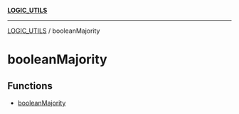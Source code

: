 [**LOGIC_UTILS**](../README.md)

***

[LOGIC_UTILS](../README.md) / booleanMajority

# booleanMajority

## Functions

- [booleanMajority](functions/booleanMajority.md)
